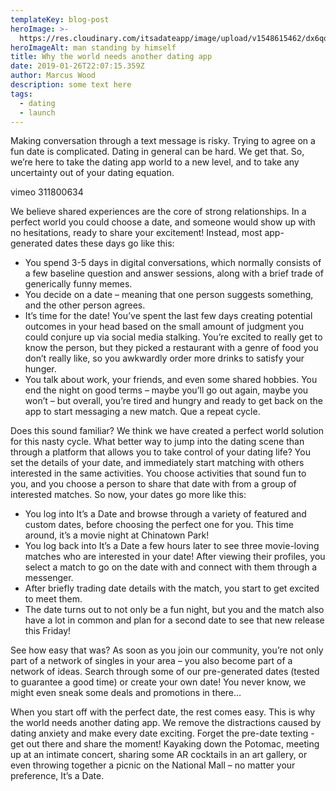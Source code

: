 ```yaml
---
templateKey: blog-post
heroImage: >-
  https://res.cloudinary.com/itsadateapp/image/upload/v1548615462/dx6qqdicx8vbqwxcymub.png
heroImageAlt: man standing by himself
title: Why the world needs another dating app
date: 2019-01-26T22:07:15.359Z
author: Marcus Wood
description: some text here
tags:
  - dating
  - launch
---
```

Making conversation through a text message is risky. Trying to agree on a fun date is complicated. Dating in general can be hard. We get that. So, we’re here to take the dating app world to a new level, and to take any uncertainty out of your dating equation. 

vimeo 311800634

We believe shared experiences are the core of strong relationships. In a perfect world you could choose a date, and someone would show up with no hesitations, ready to share your excitement! Instead, most app-generated dates these days go like this: 

* You spend 3-5 days in digital conversations, which normally consists of a few baseline question and answer sessions, along with a brief trade of generically funny memes. 
* You decide on a date – meaning that one person suggests something, and the other person agrees. 
* It’s time for the date! You’ve spent the last few days creating potential outcomes in your head based on the small amount of judgment you could conjure up via social media stalking. You’re excited to really get to know the person, but they picked a restaurant with a genre of food you don’t really like, so you awkwardly order more drinks to satisfy your hunger. 
* You talk about work, your friends, and even some shared hobbies. You end the night on good terms – maybe you’ll go out again, maybe you won’t – but overall, you’re tired and hungry and ready to get back on the app to start messaging a new match. Que a repeat cycle. 

Does this sound familiar? We think we have created a perfect world solution for this nasty cycle. What better way to jump into the dating scene than through a platform that allows you to take control of your dating life? You set the details of your date, and immediately start matching with others interested in the same activities. You choose activities that sound fun to you, and you choose a person to share that date with from a group of interested matches.  So now, your dates go more like this:

* You log into It’s a Date and browse through a variety of featured and custom dates, before choosing the perfect one for you. This time around, it’s a movie night at Chinatown Park!
* You log back into It’s a Date a few hours later to see three movie-loving matches who are interested in your date! After viewing their profiles, you select a match to go on the date with and connect with them through a messenger.
* After briefly trading date details with the match, you start to get excited to meet them.
* The date turns out to not only be a fun night, but you and the match also have a lot in common and plan for a second date to see that new release this Friday! 

See how easy that was? As soon as you join our community, you’re not only part of a network of singles in your area – you also become part of a network of ideas. Search through some of our pre-generated dates (tested to guarantee a good time) or create your own date! You never know, we might even sneak some deals and promotions in there…

When you start off with the perfect date, the rest comes easy. This is why the world needs another dating app. We remove the distractions caused by dating anxiety and make every date exciting. Forget the pre-date texting - get out there and share the moment! Kayaking down the Potomac, meeting up at an intimate concert, sharing some AR cocktails in an art gallery, or even throwing together a picnic on the National Mall – no matter your preference, It’s a Date.
